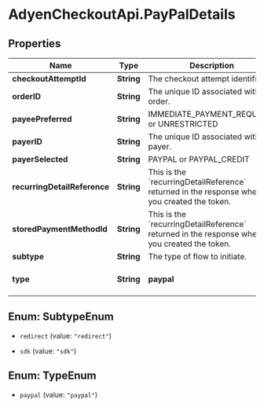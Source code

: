 # AdyenCheckoutApi.PayPalDetails

## Properties

Name | Type | Description | Notes
------------ | ------------- | ------------- | -------------
**checkoutAttemptId** | **String** | The checkout attempt identifier. | [optional] 
**orderID** | **String** | The unique ID associated with the order. | [optional] 
**payeePreferred** | **String** | IMMEDIATE_PAYMENT_REQUIRED or UNRESTRICTED | [optional] 
**payerID** | **String** | The unique ID associated with the payer. | [optional] 
**payerSelected** | **String** | PAYPAL or PAYPAL_CREDIT | [optional] 
**recurringDetailReference** | **String** | This is the &#x60;recurringDetailReference&#x60; returned in the response when you created the token. | [optional] 
**storedPaymentMethodId** | **String** | This is the &#x60;recurringDetailReference&#x60; returned in the response when you created the token. | [optional] 
**subtype** | **String** | The type of flow to initiate. | [optional] 
**type** | **String** | **paypal** | [default to &#39;paypal&#39;]



## Enum: SubtypeEnum


* `redirect` (value: `"redirect"`)

* `sdk` (value: `"sdk"`)





## Enum: TypeEnum


* `paypal` (value: `"paypal"`)




